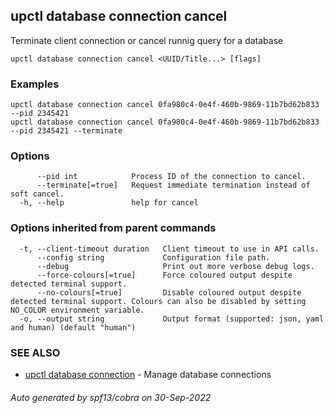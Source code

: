 ## upctl database connection cancel

Terminate client connection or cancel runnig query for a database

```
upctl database connection cancel <UUID/Title...> [flags]
```

### Examples

```
upctl database connection cancel 0fa980c4-0e4f-460b-9869-11b7bd62b833 --pid 2345421
upctl database connection cancel 0fa980c4-0e4f-460b-9869-11b7bd62b833 --pid 2345421 --terminate
```

### Options

```
      --pid int            Process ID of the connection to cancel.
      --terminate[=true]   Request immediate termination instead of soft cancel.
  -h, --help               help for cancel
```

### Options inherited from parent commands

```
  -t, --client-timeout duration   Client timeout to use in API calls.
      --config string             Configuration file path.
      --debug                     Print out more verbose debug logs.
      --force-colours[=true]      Force coloured output despite detected terminal support.
      --no-colours[=true]         Disable coloured output despite detected terminal support. Colours can also be disabled by setting NO_COLOR environment variable.
  -o, --output string             Output format (supported: json, yaml and human) (default "human")
```

### SEE ALSO

* [upctl database connection](upctl_database_connection.md)	 - Manage database connections

###### Auto generated by spf13/cobra on 30-Sep-2022

